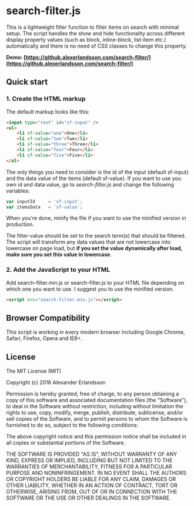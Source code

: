 # search-filter.js
This is a lightweight filter function to filter items on search with minimal setup. The script handles the show and hide functionality across different display property values (such as block, inline-block, list-item etc.) automatically and there is no need of CSS classes to change this property.

**Demo: [https://github.alexerlandsson.com/search-filter/](https://github.alexerlandsson.com/search-filter/)**

## Quick start
### 1. Create the HTML markup
The default markup looks like this:

```html
<input type="text" id="sf-input" />
<ul>
	<li sf-value="one">One</li>
	<li sf-value="two">Two</li>
	<li sf-value="three">Three</li>
	<li sf-value="four">Four</li>
	<li sf-value="five">Five</li>
</ul>
```

The only things you need to consider is the id of the input (default sf-input) and the data value of the items (default sf-value).
If you want to use you own id and data value, go to *search-filter.js* and change the following variables:

```javascript
var inputId 	= 'sf-input';
var itemsData 	= 'sf-value';
```

When you're done, minify the file if you want to use the minified version in production.

The filter-value should be set to the search term(s) that should be filtered. The script will transform any data values that are not lowercase into lowercase on page load, but **if you set the value dynamically after load, make sure you set this value in lowercase**.

### 2. Add the JavaScript to your HTML
Add search-filter.min.js or search-filter.js to your HTML file depending on which one you want to use. I suggest you to use the minified version.

```html
<script src="search-filter.min.js"></script>
```

## Browser Compatibility
This script is working in every modern browser including Google Chrome, Safari, Firefox, Opera and IE8+.

## License
The MIT License (MIT)

Copyright (c) 2016 Alexander Erlandsson

Permission is hereby granted, free of charge, to any person obtaining a copy of this software and associated documentation files (the "Software"), to deal in the Software without restriction, including without limitation the rights to use, copy, modify, merge, publish, distribute, sublicense, and/or sell copies of the Software, and to permit persons to whom the Software is furnished to do so, subject to the following conditions:

The above copyright notice and this permission notice shall be included in all copies or substantial portions of the Software.

THE SOFTWARE IS PROVIDED "AS IS", WITHOUT WARRANTY OF ANY KIND, EXPRESS OR IMPLIED, INCLUDING BUT NOT LIMITED TO THE WARRANTIES OF MERCHANTABILITY, FITNESS FOR A PARTICULAR PURPOSE AND NONINFRINGEMENT. IN NO EVENT SHALL THE AUTHORS OR COPYRIGHT HOLDERS BE LIABLE FOR ANY CLAIM, DAMAGES OR OTHER LIABILITY, WHETHER IN AN ACTION OF CONTRACT, TORT OR OTHERWISE, ARISING FROM, OUT OF OR IN CONNECTION WITH THE SOFTWARE OR THE USE OR OTHER DEALINGS IN THE SOFTWARE.